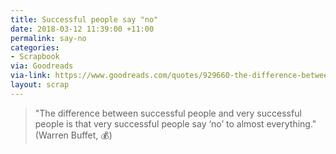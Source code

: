 ```yaml
---
title: Successful people say "no"
date: 2018-03-12 11:39:00 +11:00
permalink: say-no
categories:
- Scrapbook
via: Goodreads
via-link: https://www.goodreads.com/quotes/929660-the-difference-between-successful-people-and-really-successful-people-is
layout: scrap
---
```


> "The difference between successful people and very successful people is that very successful people say ‘no’ to almost everything." (Warren Buffet, 💰)
